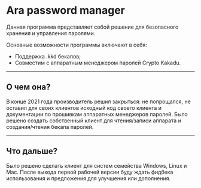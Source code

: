 # Ara password manager
Данная программа представляет собой решение для безопасного хранения и управления паролями.

Основные возможности программы включают в себя:
- Поддержка .kkd бекапов;
- Совместим с аппаратным менеджером паролей Crypto Kakadu.
____
## О чем она?
В конце 2021 года производитель решил закрыться: не попрощался, не оставил для своих клиентов исходный код своего клиента и документации по прошивкам аппаратных менеджеров паролей.
Было решено создать собственный клиент для чтения/записи аппарата и создания/чтения бекапа паролей.
____
## Что дальше?
Было решено сделать клиент для систем семейства Windows, Linux и Mac. 
После выхода первой рабочей версии буду ждать фидбека использования и предложения для улучшения или дополнения.
